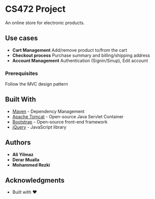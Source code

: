 # CS472 Project

An online store for electronic products.

## Use cases

* **Cart Management** Add/remove product to/from the cart 
* **Checkout process** Purchase summary and billing/shipping address 
* **Account Management** Authentication (Signin/Sinup), Edit account


### Prerequisites

Follow the MVC design pattern 


## Built With

* [Maven](https://maven.apache.org/) - Dependency Management
* [Apache Tomcat](http://tomcat.apache.org/) - Open-source Java Servlet Container
* [Bootstrap](https://getbootstrap.com/) - Open-source front-end framework
* [jQuery](https://jquery.com/) - JavaScript library


## Authors

* **Ali Yilmaz**
* **Derar Mualla**
* **Mohammed Rezki**



## Acknowledgments

* Built with ♥︎
